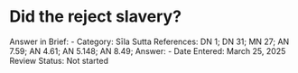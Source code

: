 # Did the reject slavery?

Answer in Brief: -
 Category: Sīla
Sutta References: DN 1; DN 31; MN 27; AN 7.59; AN 4.61; AN 5.148; AN 8.49;
Answer: -
Date Entered: March 25, 2025
Review Status: Not started